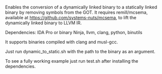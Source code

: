 Enables the conversion of a dynamically linked binary to a statically linked binary by removing symbols from the GOT. It requires remill/mcsema, available at https://github.com/systems-nuts/mcsema, to lift the dynamically linked binary to LLVM IR.  

Dependencies: IDA Pro or binary Ninja, llvm, clang, python, binutils

It supports binaries compiled with clang and musl-gcc.

Just run dynamic_to_static.sh with the path to the binary as an argument.

To see a fully working example just run test.sh after installing the dependencies.

